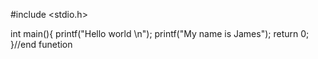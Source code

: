 #include <stdio.h>

int main(){
    printf("Hello world \n");
    printf("My name is James");
    return 0;
}//end funetion
